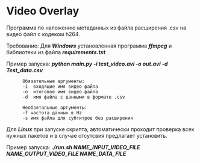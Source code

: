 # Video Overlay

Программа по наложению метаданных из файла расширения .csv  на видео файл с кодеком h264.

Требование: 
Для ***Windows*** установленная программа ***ffmpeg*** и библиотеки из файла ***requirements.txt***

Пример запуска:
          ***python main.py -i test_video.avi -o out.avi -d Test_data.csv***
          
          Обязательные аргументы:
          -i  входящие имя видео файла
          -o  итоговое имя видео файла
          -d  имя файла с данными в формате .csv
          
          Необзятальные аргументы:
          -f частота данных в Hz
          -s имя файла для субтитров без расширения

Для ***Linux*** при запуске скрипта, автоматически проходит проверка всех нужных пакетов и в случае отсутсвия предлагает установить.

Пример запуска:
          ***./run.sh NAME_INPUT_VIDEO_FILE NAME_OUTPUT_VIDEO_FILE NAME_DATA_FILE***
          
